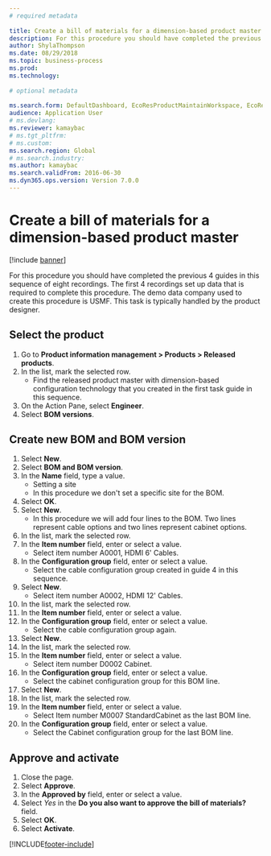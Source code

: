 ```yaml
--- 
# required metadata 
 
title: Create a bill of materials for a dimension-based product master
description: For this procedure you should have completed the previous 4 guides in this sequence of eight recordings. 
author: ShylaThompson
ms.date: 08/29/2018
ms.topic: business-process 
ms.prod:  
ms.technology:  
 
# optional metadata 
 
ms.search.form: DefaultDashboard, EcoResProductMaintainWorkspace, EcoResProductOpenCasesFormPart, EcoResProductDetailsExtended, BOMConsistOf, BOMTable, InventItemIdLookupSimple, HcmWorkerLookUp   
audience: Application User 
# ms.devlang:  
ms.reviewer: kamaybac
# ms.tgt_pltfrm:  
# ms.custom:  
ms.search.region: Global
# ms.search.industry: 
ms.author: kamaybac
ms.search.validFrom: 2016-06-30 
ms.dyn365.ops.version: Version 7.0.0 
---
```

# Create a bill of materials for a dimension-based product master

[!include [banner](../../includes/banner.md)]

For this procedure you should have completed the previous 4 guides in this sequence of eight recordings. The first 4 recordings set up data that is required to complete this procedure. The demo data company used to create this procedure is USMF. This task is typically handled by the product designer.

## Select the product

1. Go to **Product information management \> Products \> Released products**.
1. In the list, mark the selected row.
    * Find the released product master with dimension-based configuration technology that you created in the first task guide in this sequence.  
1. On the Action Pane, select **Engineer**.
1. Select **BOM versions**.

## Create new BOM and BOM version

1. Select **New**.
1. Select **BOM and BOM version**.
1. In the **Name** field, type a value.
    * Setting a site  
    * In this procedure we don't set a specific site for the BOM.  
1. Select **OK**.
1. Select **New**.
    * In this procedure we will add four lines to the BOM. Two lines represent cable options and two lines represent cabinet options.  
1. In the list, mark the selected row.
1. In the **Item number** field, enter or select a value.
    * Select item number A0001, HDMI 6' Cables.  
1. In the **Configuration group** field, enter or select a value.
    * Select the cable configuration group created in guide 4 in this sequence.  
1. Select **New**.
    * Select item number A0002, HDMI 12' Cables.  
1. In the list, mark the selected row.
1. In the **Item number** field, enter or select a value.
1. In the **Configuration group** field, enter or select a value.
    * Select the cable configuration group again.  
1. Select **New**.
1. In the list, mark the selected row.
1. In the **Item number** field, enter or select a value.
    * Select item number D0002 Cabinet.  
1. In the **Configuration group** field, enter or select a value.
    * Select the cabinet configuration group for this BOM line.  
1. Select **New**.
1. In the list, mark the selected row.
1. In the **Item number** field, enter or select a value.
    * Select Item number M0007 StandardCabinet as the last BOM line.  
1. In the **Configuration group** field, enter or select a value.
    * Select the Cabinet configuration group for the last BOM line.  

## Approve and activate

1. Close the page.
1. Select **Approve**.
1. In the **Approved by** field, enter or select a value.
1. Select *Yes* in the **Do you also want to approve the bill of materials?** field.
1. Select **OK**.
1. Select **Activate**.



[!INCLUDE[footer-include](../../../includes/footer-banner.md)]